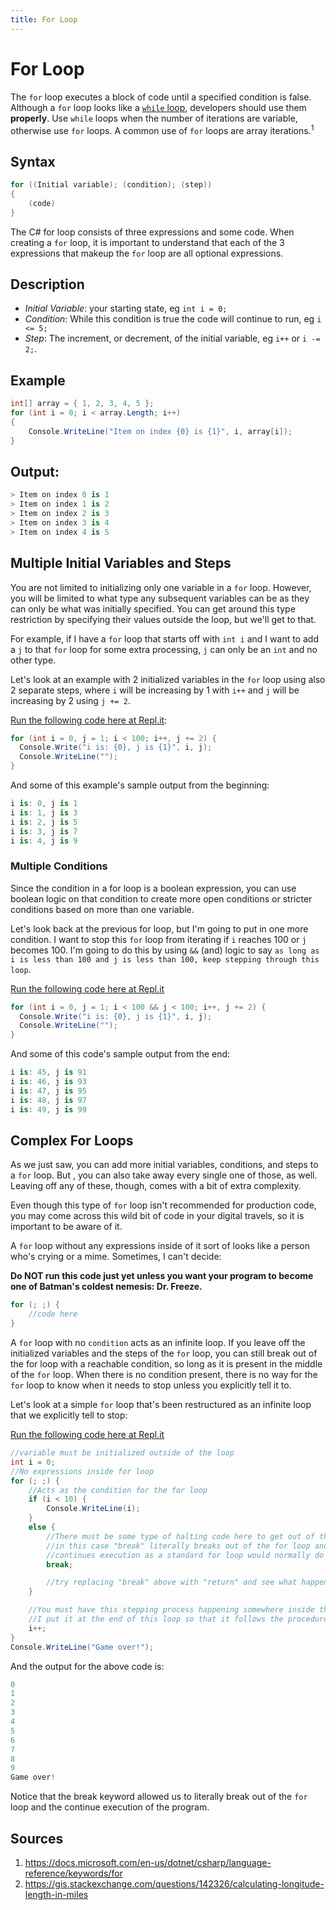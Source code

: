 ```yaml
---
title: For Loop
---
```


# For Loop

The `for` loop executes a block of code until a specified condition is false. Although a `for` loop looks like a <a href='https://guide.freecodecamp.org/csharp/while-loop' target='_blank' rel='nofollow'>`while` loop</a>, developers should use them __properly__. Use `while` loops when the number of iterations are variable, otherwise use `for` loops. A common use of `for` loops are array iterations.<sup>1</sup>



## Syntax
```csharp
for ((Initial variable); (condition); (step)) 
{
	(code)
}
```

The C# for loop consists of three expressions and some code. When creating a `for` loop, it is important to understand that each of the 3 expressions that makeup the `for` loop are all optional expressions. 

## Description

- *Initial Variable*: your starting state, eg `int i = 0;`
- *Condition*: While this condition is true the code will continue to run, eg `i <= 5;`
- *Step*: The increment, or decrement, of the initial variable, eg `i++` or `i -= 2;`.

## Example
```csharp
int[] array = { 1, 2, 3, 4, 5 };
for (int i = 0; i < array.Length; i++)
{
	Console.WriteLine("Item on index {0} is {1}", i, array[i]);
}
```

## Output:
```csharp
> Item on index 0 is 1
> Item on index 1 is 2
> Item on index 2 is 3
> Item on index 3 is 4
> Item on index 4 is 5
```

## Multiple Initial Variables and Steps
You are not limited to initializing only one variable in a `for` loop. However, you will be limited to what type any subsequent variables can be as they can only be what was initially specified. You can get around this type restriction by specifying their values outside the loop, but we'll get to that.

For example, if I have a `for` loop that starts off with `int i` and I want to add a `j` to that `for` loop for some extra processing, `j` can only be an `int` and no other type.  

Let's look at an example with 2 initialized variables in the `for` loop using also 2 separate steps, where `i` will be increasing by 1 with `i++` and `j` will be increasing by 2 using `j += 2`. 

[Run the following code here at Repl.it](https://repl.it/@heyitsmarcus/MultipleInitandSteps?language=csharp):

```csharp
for (int i = 0, j = 1; i < 100; i++, j += 2) {
  Console.Write("i is: {0}, j is {1}", i, j);
  Console.WriteLine("");
}
```

And some of this example's sample output from the beginning:
```csharp
i is: 0, j is 1
i is: 1, j is 3
i is: 2, j is 5
i is: 3, j is 7
i is: 4, j is 9
```

### Multiple Conditions
Since the condition in a for loop is a boolean expression, you can use boolean logic on that condition to create more open conditions or stricter conditions based on more than one variable.

Let's look back at the previous for loop, but I'm going to put in one more condition.  I want to stop this `for` loop from iterating if `i` reaches 100 or `j` becomes 100.  I'm going to do this by using `&&` (and) logic to say `as long as i is less than 100 and j is less than 100, keep stepping through this loop`. 

[Run the following code here at Repl.it](https://repl.it/@heyitsmarcus/MultipleForConditions?language=csharp) 

```csharp
for (int i = 0, j = 1; i < 100 && j < 100; i++, j += 2) {
  Console.Write("i is: {0}, j is {1}", i, j);
  Console.WriteLine("");
}
```

And some of this code's sample output from the end:
```csharp
i is: 45, j is 91
i is: 46, j is 93
i is: 47, j is 95
i is: 48, j is 97
i is: 49, j is 99
```

## Complex For Loops
As we just saw, you can add more initial variables, conditions, and steps to a `for` loop.  But , you can also take away every single one of those, as well.  Leaving off any of these, though, comes with a bit of extra complexity.

Even though this type of `for` loop isn't recommended for production code, you may come across this wild bit of code in your digital travels, so it is important to be aware of it.

A `for` loop without any expressions inside of it sort of looks like a person who's crying or a mime. Sometimes, I can't decide:

**Do NOT run this code just yet unless you want your program to become one of Batman's coldest nemesis: Dr. Freeze.**

```csharp
for (; ;) {
    //code here
}
```

A `for` loop with no `condition` acts as an infinite loop. If you leave off the initialized variables and the steps of the `for` loop, you can still break out of the for loop with a reachable condition, so long as it is present in the middle of the `for` loop.  When there is no condition present, there is no way for the `for` loop to know when it needs to stop unless you explicitly tell it to.  

Let's look at a simple `for` loop that's been restructured as an infinite loop that we explicitly tell to stop:

[Run the following code here at Repl.it](https://repl.it/@heyitsmarcus/InfiniteForLoops?language=csharp)

```csharp
//variable must be initialized outside of the loop
int i = 0;
//No expressions inside for loop
for (; ;) {
	//Acts as the condition for the for loop
	if (i < 10) {
		Console.WriteLine(i);
	}
	else {
		//There must be some type of halting code here to get out of the for loop
		//in this case "break" literally breaks out of the for loop and
		//continues execution as a standard for loop would normally do
		break;

		//try replacing "break" above with "return" and see what happens
	}

	//You must have this stepping process happening somewhere inside the for loop
	//I put it at the end of this loop so that it follows the procedure of a standard for loop
	i++;
}
Console.WriteLine("Game over!");
```
And the output for the above code is:
```csharp
0
1
2
3
4
5
6
7
8
9
Game over!
```
Notice that the break keyword allowed us to literally break out of the `for` loop and the continue execution of the program.

## Sources
1. https://docs.microsoft.com/en-us/dotnet/csharp/language-reference/keywords/for
2. https://gis.stackexchange.com/questions/142326/calculating-longitude-length-in-miles
